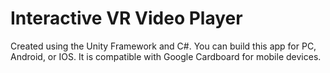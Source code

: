# Interactive VR Video Player

Created using the Unity Framework and C#. You can build this app for PC, Android, or IOS. It is compatible with Google Cardboard for mobile devices.
